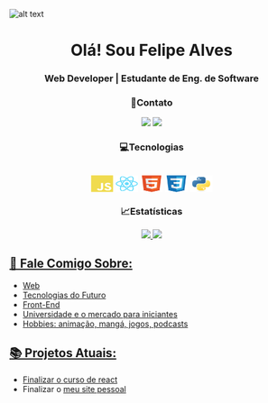 ![alt text](https://i.imgur.com/aXzUuS7.jpg)
<h1 align="center"> Olá! Sou Felipe Alves </h1>
<h3 align="center">Web Developer | Estudante de Eng. de Software</h3>
 
<h3 align="center">👋Contato</h3>
<div align="center">
  <a href = "mailto:felipealvesleao4@gmail.com"><img src="https://img.shields.io/badge/-Gmail-%23333?style=for-the-badge&logo=gmail&logoColor=white" target="_blank"></a>
  <a href="https://www.linkedin.com/in/felipe-alves-le%C3%A3o-de-ara%C3%BAjo-3b7b7220b/" target="_blank"><img src="https://img.shields.io/badge/-LinkedIn-%230077B5?style=for-the-badge&logo=linkedin&logoColor=white" target="_blank"></a>  
</div>
<h3 align="center">💻Tecnologias</h3>
<div align="center" ><br>
  <img align="center" alt="Rafa-Js" height="30" width="40" src="https://raw.githubusercontent.com/devicons/devicon/master/icons/javascript/javascript-plain.svg">
  <img align="center" alt="Rafa-React" height="30" width="40" src="https://raw.githubusercontent.com/devicons/devicon/master/icons/react/react-original.svg">
  <img align="center" alt="Rafa-HTML" height="30" width="40" src="https://raw.githubusercontent.com/devicons/devicon/master/icons/html5/html5-original.svg">
  <img align="center" alt="Rafa-CSS" height="30" width="40" src="https://raw.githubusercontent.com/devicons/devicon/master/icons/css3/css3-original.svg">
  <img align="center" alt="Rafa-Python" height="30" width="40" src="https://raw.githubusercontent.com/devicons/devicon/master/icons/python/python-original.svg">
</div>
<h3 align="center"> 📈Estatísticas </h3>
<div align="center">
  <a href="https://github.com/FelipeAlvesLeao/">
  <img height="180em" src="https://github-readme-stats.vercel.app/api?username=felipealvesleao&show_icons=true&theme=dracula&count_private=true"/>
  <img height="180em" src="https://github-readme-stats.vercel.app/api/top-langs/?username=felipealvesleao&layout=compact&langs_count=7&theme=dracula"/>
</div>

## 💬 Fale Comigo Sobre:
- Web
- Tecnologias do Futuro
- Front-End
- Universidade e o mercado para iniciantes
- Hobbies: animação, mangá, jogos, podcasts

## 📚 Projetos Atuais:
- Finalizar o [curso de react](https://www.udemy.com/course/react-the-complete-guide-incl-redux/)
- Finalizar o [meu site pessoal](https://felipealvesleao.github.io/portfoliosite)
